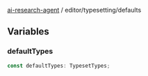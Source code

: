 [ai-research-agent](../../modules.md) / editor/typesetting/defaults

## Variables

### defaultTypes

```ts
const defaultTypes: TypesetTypes;
```
